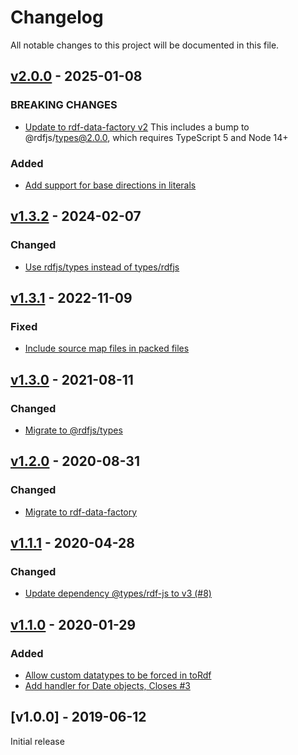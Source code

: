 # Changelog
All notable changes to this project will be documented in this file.

<a name="v2.0.0"></a>
## [v2.0.0](https://github.com/rubensworks/rdf-literal.js/compare/v1.3.2...v2.0.0) - 2025-01-08

### BREAKING CHANGES
* [Update to rdf-data-factory v2](https://github.com/rubensworks/rdf-literal.js/commit/de5312480dc737b013fdf06302cfc605c71065d9)
    This includes a bump to @rdfjs/types@2.0.0, which requires TypeScript 5 and Node 14+

### Added
* [Add support for base directions in literals](https://github.com/rubensworks/rdf-literal.js/commit/19e140b64b354fb7ea28da3788705d718dccf7a4)

<a name="v1.3.2"></a>
## [v1.3.2](https://github.com/rubensworks/rdf-literal.js/compare/v1.3.1...v1.3.2) - 2024-02-07

### Changed
* [Use rdfjs/types instead of types/rdfjs](https://github.com/rubensworks/rdf-literal.js/commit/4d891752b0c9d59301a2ff18c74d2784372013c3)

<a name="v1.3.1"></a>
## [v1.3.1](https://github.com/rubensworks/rdf-literal.js/compare/v1.3.0...v1.3.1) - 2022-11-09

### Fixed
* [Include source map files in packed files](https://github.com/rubensworks/rdf-literal.js/commit/26663df132110e597dcf38849dfb18a85c8c1067)

<a name="v1.3.0"></a>
## [v1.3.0](https://github.com/rubensworks/rdf-literal.js/compare/v1.2.0...v1.3.0) - 2021-08-11

### Changed
* [Migrate to @rdfjs/types](https://github.com/rubensworks/rdf-literal.js/commit/60a9c0d5849ab91aa4b889be1004e34fbfebd70c)

<a name="v1.2.0"></a>
## [v1.2.0](https://github.com/rubensworks/rdf-literal.js/compare/v1.1.1...v1.2.0) - 2020-08-31

### Changed
* [Migrate to rdf-data-factory](https://github.com/rubensworks/rdf-literal.js/commit/6c0f0ec9abe52564a1c22e56ed05fb9d62a31749)

<a name="v1.1.1"></a>
## [v1.1.1](https://github.com/rubensworks/rdf-literal.js/compare/v1.1.0...v1.1.1) - 2020-04-28

### Changed
* [Update dependency @types/rdf-js to v3 (#8)](https://github.com/rubensworks/rdf-literal.js/commit/bf44f2883d590c9dc5c89eb73ab1ef4b41015793)

<a name="v1.1.0"></a>
## [v1.1.0](https://github.com/rubensworks/rdf-literal.js/compare/v1.0.0...v1.1.0) - 2020-01-29

### Added
* [Allow custom datatypes to be forced in toRdf](https://github.com/rubensworks/rdf-literal.js/commit/7b0c6b85c545e6f14ade00a7c8cbf2efaeadaa52)
* [Add handler for Date objects, Closes #3](https://github.com/rubensworks/rdf-literal.js/commit/0d7e061469ffcec577b056e7fd47b884fcca2d87)

<a name="v1.0.0"></a>
## [v1.0.0] - 2019-06-12

Initial release
